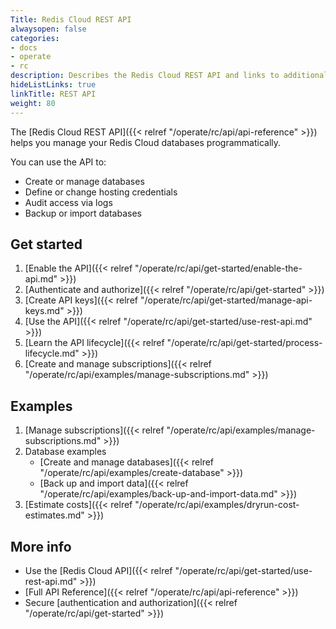 ```yaml
---
Title: Redis Cloud REST API
alwaysopen: false
categories:
- docs
- operate
- rc
description: Describes the Redis Cloud REST API and links to additional info
hideListLinks: true
linkTitle: REST API
weight: 80
---
```


The [Redis Cloud REST API]({{< relref "/operate/rc/api/api-reference" >}}) helps you manage your Redis Cloud databases programmatically.

You can use the API to:
 
- Create or manage databases  
- Define or change hosting credentials    
- Audit access via logs  
- Backup or import databases  

## Get started

1. [Enable the API]({{< relref "/operate/rc/api/get-started/enable-the-api.md" >}})
1. [Authenticate and authorize]({{< relref "/operate/rc/api/get-started" >}})
1. [Create API keys]({{< relref "/operate/rc/api/get-started/manage-api-keys.md" >}})
1. [Use the API]({{< relref "/operate/rc/api/get-started/use-rest-api.md" >}})
1. [Learn the API lifecycle]({{< relref "/operate/rc/api/get-started/process-lifecycle.md" >}})
1. [Create and manage subscriptions]({{< relref "/operate/rc/api/examples/manage-subscriptions.md" >}})

## Examples

1. [Manage subscriptions]({{< relref "/operate/rc/api/examples/manage-subscriptions.md" >}})
1. Database examples
    - [Create and manage databases]({{< relref "/operate/rc/api/examples/create-database" >}})
    - [Back up and import data]({{< relref "/operate/rc/api/examples/back-up-and-import-data.md" >}})
1. [Estimate costs]({{< relref "/operate/rc/api/examples/dryrun-cost-estimates.md" >}})
    
## More info

- Use the [Redis Cloud API]({{< relref "/operate/rc/api/get-started/use-rest-api.md" >}})
- [Full API Reference]({{< relref "/operate/rc/api/api-reference" >}})
- Secure [authentication and authorization]({{< relref "/operate/rc/api/get-started" >}})
